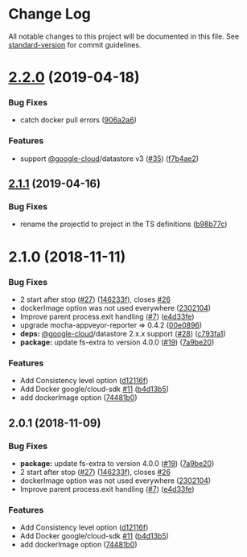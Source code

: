 # Change Log

All notable changes to this project will be documented in this file. See [standard-version](https://github.com/conventional-changelog/standard-version) for commit guidelines.

<a name="2.2.0"></a>
# [2.2.0](https://github.com/ert78gb/google-datastore-emulator/compare/v2.1.1...v2.2.0) (2019-04-18)


### Bug Fixes

* catch docker pull errors ([906a2a6](https://github.com/ert78gb/google-datastore-emulator/commit/906a2a6))


### Features

* support [@google-cloud](https://github.com/google-cloud)/datastore v3 ([#35](https://github.com/ert78gb/google-datastore-emulator/issues/35)) ([f7b4ae2](https://github.com/ert78gb/google-datastore-emulator/commit/f7b4ae2))



<a name="2.1.1"></a>
## [2.1.1](https://github.com/ert78gb/google-datastore-emulator/compare/v2.1.0...v2.1.1) (2019-04-16)


### Bug Fixes

* rename the projectId to project in the TS definitions ([b98b77c](https://github.com/ert78gb/google-datastore-emulator/commit/b98b77c))



<a name="2.1.0"></a>
# 2.1.0 (2018-11-11)


### Bug Fixes

* 2 start after stop ([#27](https://github.com/ert78gb/google-datastore-emulator/issues/27)) ([146233f](https://github.com/ert78gb/google-datastore-emulator/commit/146233f)), closes [#26](https://github.com/ert78gb/google-datastore-emulator/issues/26)
* dockerImage option was not used everywhere ([2302104](https://github.com/ert78gb/google-datastore-emulator/commit/2302104))
* Improve parent process.exit handling ([#7](https://github.com/ert78gb/google-datastore-emulator/issues/7)) ([e4d33fe](https://github.com/ert78gb/google-datastore-emulator/commit/e4d33fe))
* upgrade mocha-appveyor-reporter => 0.4.2 ([00e0896](https://github.com/ert78gb/google-datastore-emulator/commit/00e0896))
* **deps:** [@google-cloud](https://github.com/google-cloud)/datastore 2.x.x support ([#28](https://github.com/ert78gb/google-datastore-emulator/issues/28)) ([c793fa1](https://github.com/ert78gb/google-datastore-emulator/commit/c793fa1))
* **package:** update fs-extra to version 4.0.0 ([#19](https://github.com/ert78gb/google-datastore-emulator/issues/19)) ([7a9be20](https://github.com/ert78gb/google-datastore-emulator/commit/7a9be20))


### Features

* Add Consistency level option ([d12116f](https://github.com/ert78gb/google-datastore-emulator/commit/d12116f))
* Add Docker google/cloud-sdk [#11](https://github.com/ert78gb/google-datastore-emulator/issues/11) ([b4d13b5](https://github.com/ert78gb/google-datastore-emulator/commit/b4d13b5))
* add dockerImage option ([74481b0](https://github.com/ert78gb/google-datastore-emulator/commit/74481b0))



<a name="2.0.1"></a>
## 2.0.1 (2018-11-09)


### Bug Fixes

* **package:** update fs-extra to version 4.0.0 ([#19](https://github.com/ert78gb/google-datastore-emulator/issues/19)) ([7a9be20](https://github.com/ert78gb/google-datastore-emulator/commit/7a9be20))
* 2 start after stop ([#27](https://github.com/ert78gb/google-datastore-emulator/issues/27)) ([146233f](https://github.com/ert78gb/google-datastore-emulator/commit/146233f)), closes [#26](https://github.com/ert78gb/google-datastore-emulator/issues/26)
* dockerImage option was not used everywhere ([2302104](https://github.com/ert78gb/google-datastore-emulator/commit/2302104))
* Improve parent process.exit handling ([#7](https://github.com/ert78gb/google-datastore-emulator/issues/7)) ([e4d33fe](https://github.com/ert78gb/google-datastore-emulator/commit/e4d33fe))


### Features

* Add Consistency level option ([d12116f](https://github.com/ert78gb/google-datastore-emulator/commit/d12116f))
* Add Docker google/cloud-sdk [#11](https://github.com/ert78gb/google-datastore-emulator/issues/11) ([b4d13b5](https://github.com/ert78gb/google-datastore-emulator/commit/b4d13b5))
* add dockerImage option ([74481b0](https://github.com/ert78gb/google-datastore-emulator/commit/74481b0))

